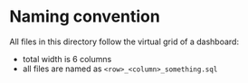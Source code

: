 # Naming convention

All files in this directory follow the virtual grid of a dashboard:

* total width is 6 columns
* all files are named as `<row>_<column>_something.sql`
